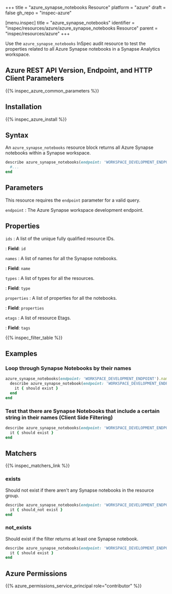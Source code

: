+++
title = "azure_synapse_notebooks Resource"
platform = "azure"
draft = false
gh_repo = "inspec-azure"

[menu.inspec]
title = "azure_synapse_notebooks"
identifier = "inspec/resources/azure/azure_synapse_notebooks Resource"
parent = "inspec/resources/azure"
+++

Use the `azure_synapse_notebooks` InSpec audit resource to test the properties related to all Azure Synapse notebooks in a Synapse Analytics workspace.

## Azure REST API Version, Endpoint, and HTTP Client Parameters

{{% inspec_azure_common_parameters %}}

## Installation

{{% inspec_azure_install %}}

## Syntax

An `azure_synapse_notebooks` resource block returns all Azure Synapse notebooks within a Synapse workspace.

```ruby
describe azure_synapse_notebooks(endpoint: 'WORKSPACE_DEVELOPMENT_ENDPOINT') do
  #...
end
```

## Parameters

This resource requires the `endpoint` parameter for a valid query.

`endpoint`
: The Azure Synapse workspace development endpoint.

## Properties

`ids`
: A list of the unique fully qualified resource IDs.

: **Field**: `id`

`names`
: A list of names for all the Synapse notebooks.

: **Field**: `name`

`types`
: A list of types for all the resources.

: **Field**: `type`

`properties`
: A list of properties for all the notebooks.

: **Field**: `properties`

`etags`
: A list of resource Etags.

: **Field**: `tags`

{{% inspec_filter_table %}}

## Examples

### Loop through Synapse Notebooks by their names

```ruby
azure_synapse_notebooks(endpoint: 'WORKSPACE_DEVELOPMENT_ENDPOINT').names.each do |name|
  describe azure_synapse_notebook(endpoint: 'WORKSPACE_DEVELOPMENT_ENDPOINT', name: name) do
    it { should exist }
  end
end
```

### Test that there are Synapse Notebooks that include a certain string in their names (Client Side Filtering)

```ruby
describe azure_synapse_notebooks(endpoint: 'WORKSPACE_DEVELOPMENT_ENDPOINT').where { name.include?('analytics-trends') } do
  it { should exist }
end
```

## Matchers

{{% inspec_matchers_link %}}

### exists

Should not exist if there aren't any Synapse notebooks in the resource group.

```ruby
describe azure_synapse_notebooks(endpoint: 'WORKSPACE_DEVELOPMENT_ENDPOINT') do
  it { should_not exist }
end
```

### not_exists

Should exist if the filter returns at least one Synapse notebook.

```ruby
describe azure_synapse_notebooks(endpoint: 'WORKSPACE_DEVELOPMENT_ENDPOINT') do
  it { should exist }
end
```

## Azure Permissions

{{% azure_permissions_service_principal role="contributor" %}}
